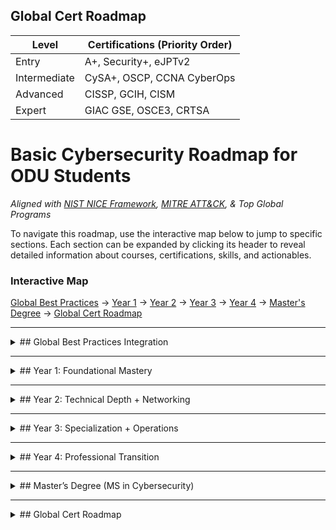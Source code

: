 

## Global Cert Roadmap
| Level          | Certifications (Priority Order)       |
|----------------|---------------------------------------|
| Entry          | A+, Security+, eJPTv2                 |
| Intermediate   | CySA+, OSCP, CCNA CyberOps            |
| Advanced       | CISSP, GCIH, CISM                     |
| Expert         | GIAC GSE, OSCE3, CRTSA                |


# Basic Cybersecurity Roadmap for ODU Students

*Aligned with [NIST NICE Framework](https://www.nist.gov/cyberframework), [MITRE ATT&CK](https://attack.mitre.org/), & Top Global Programs*

To navigate this roadmap, use the interactive map below to jump to specific sections. Each section can be expanded by clicking its header to reveal detailed information about courses, certifications, skills, and actionables.

### Interactive Map

[Global Best Practices](#global-best-practices) → [Year 1](#year1) → [Year 2](#year2) → [Year 3](#year3) → [Year 4](#year4) → [Master's Degree](#masters) → [Global Cert Roadmap](#cert-roadmap)

---

<div id="global-best-practices"></div>
<details>
<summary>## Global Best Practices Integration</summary>

- Follow [NIST NICE Framework](https://www.nist.gov/cyberframework) work roles (Protect & Defend, Analyze, Operate & Maintain).
- Incorporate [MITRE ATT&CK](https://attack.mitre.org/) for real-world adversary behavior analysis.
- Blend [Carnegie Mellon SEI CERT](https://www.cto.mil/dtea/sei_cmu/), [SANS Technology Institute](https://www.sans.edu/), and [ETH Zurich methodologies](https://pp.ethz.ch/research/methodology.html)

</details>

---

<div id="year1"></div>
<details>
<summary>## Year 1: Foundational Mastery</summary>

**Focus**: Core IT + Cybersecurity Basics

**Courses**:  
- CYSE 250 (Basic Cybersecurity Programming and Networking)  
- CYSE 201S (Cybersecurity and the Social Sciences)  

**Certifications**:  
- CompTIA ITF+ → **A+ / Tech+** (Global gold standard for IT fundamentals)  
- eJPTv2 (Junior PenTest Cert by eLearnSecurity)  

**Skills**:  
- Linux CLI, Python scripting, Wireshark basics  
- ODU Cyber Range: Practice in controlled environments  

**Actionables**:  
- Join **ODU CS2A + Cyber Security Student Association**  
- Complete **TryHackMe "Beginner Path"**  
- Shadow ODU CYBER team for campus security audits *If Possible*  

</details>

---

<div id="year2"></div>
<details>
<summary>## Year 2: Technical Depth + Networking</summary>

**Focus**: Network Security, Threat Intelligence  

**Courses**:  
- CYSE 200T Cyber, Tech, and Society  
- CYSE 300 Intro to Cyber  
- CYSE 406 Cyber Law (*Can also be CRJS or CPD*)  

**Certifications**:  
- **CompTIA Security+** → **Cisco CyberOps Associate**  
- Microsoft SC-900 (Security, Compliance, Identity)  

**Skills**:  
- SIEM tools (Splunk, ELK Stack)  
- MITRE ATT&CK Navigator for threat mapping  

**Actionables**:  
- Compete in **National Cyber League (NCL) Individual Game**  
- Intern at **Virginia Cyber Range** or **COVA CCI** or other educational programs  
- Build a network lab with PfSense/OPNsense  

</details>

---

<div id="year3"></div>
<details>
<summary>## Year 3: Specialization + Operations</summary>

**Focus**: Choose Track (Offensive/Defensive/GRC /Specialized Areas)  

**Tracks**:  
- **Red Team**: CYSE 301 (Cyber Techniques and Ops), OSCP Prep  
- **Blue Team**: CYSE 416 (Cyber Defense Fundamentals), CISSP Domains  
- **GRC**: CYSE 531 (Advanced Risk Mgmt), CISA Prep  

**Certifications**:  
- **OSCP** (Offensive Security) / **CySA+** (Defensive)  
- **CISSP Associate** (ISC²) for GRC (Need 5 years of experience for full CISSP otherwise you will get associates)  

**Actionables**:  
- Intern at **NSA Cybersecurity Directorate** (Co-op program)  
- Publish in **ODU Undergraduate Research Journal**  

</details>

---

<div id="year4"></div>
<details>
<summary>## Year 4: Professional Transition</summary>

**Focus**: Enterprise Security + Leadership  

**Courses**:  
- CYSE 368 Cybersecurity Internship **(MANDATORY)**  
- CYSE 426 (Cyber War)  
- CYSE 421 (Generative AI In Cyber) or CYSE 420 (Applied Machine Learning in Cyber)  

**Certifications**:  
- **CASP+** (Technical Leadership)  
- AWS Certified Security Specialty / Azure SC-200  

**Actionables**:  
- Apply for leadership positions at ODU or serve on board positions as a student  
- Apply for **DoD SMART Scholarship** (Full-ride + job guarantee)  
- Attend **BSides Charm/Virginia** conferences  

</details>

---

<div id="masters"></div>
<details>
<summary>## Master’s Degree (MS in Cybersecurity)</summary>

**Global-Elite Alignment**:  
- **Research Tracks**:  
  - Quantum-Resistant Cryptography (ODU/NIST Partnership)  
  - Maritime Cybersecurity (Leverage ODU’s NATO Location)  
  - AI-Driven Threat Hunting (Collaborate with Virginia Modeling Center)  
- **Certifications**:  
  - **GIAC GSE** (Gold Standard for Technical Experts)  
  - **CISSP** (Full Credential)  
  - **CRISC** (Risk Mgmt for Leaders)  
- **Actionables**:  
  - Publish in **IEEE S&P** or **USENIX Security**  
  - Complete **SANS Graduate Certificate Program**  
  - Rotational internships: **MITRE** (Bedford), **CISA Joint Cyber Defense Collaborative**  

</details>

---

<div id="cert-roadmap"></div>
<details>
<summary>## Global Cert Roadmap</summary>

| Level          | Certifications (Priority Order)       |
|----------------|---------------------------------------|
| Entry          | A+, Security+, eJPTv2                 |
| Intermediate   | CySA+, OSCP, CCNA CyberOps            |
| Advanced       | CISSP, GCIH, CISM                     |
| Expert         | GIAC GSE, OSCE3, CRTSA                |

</details>
